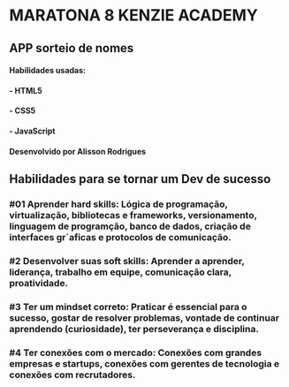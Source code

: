 # MARATONA 8 KENZIE ACADEMY

## APP sorteio de nomes

#### Habilidades usadas:

#### - HTML5
#### - CSS5
#### - JavaScript

#### Desenvolvido por Alisson Rodrigues

## Habilidades para se tornar um Dev de sucesso

### #01 Aprender hard skills: Lógica de programação, virtualização, bibliotecas e frameworks, versionamento, linguagem de programção, banco de dados, criação de interfaces gr´aficas e protocolos de comunicação.

### #2 Desenvolver suas soft skills: Aprender a aprender, liderança, trabalho em equipe, comunicação clara, proatividade.

### #3 Ter um mindset correto: Praticar é essencial para o sucesso, gostar de resolver problemas, vontade de continuar aprendendo (curiosidade), ter perseverança e disciplina.

### #4 Ter conexões com o mercado: Conexões com grandes empresas e startups, conexões com gerentes de tecnologia e conexões com recrutadores.
